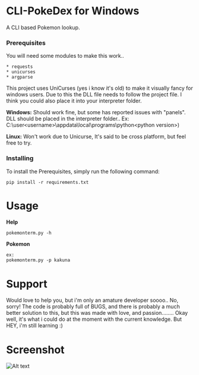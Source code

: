 # CLI-PokeDex for Windows

A CLI based Pokemon lookup. 

### Prerequisites

You will need some modules to make this work..

```
* requests
* unicurses
* argparse
```
This project uses UniCurses (yes i know it's old) to make it visually fancy for windows users.
Due to this the DLL file needs to follow the project file. I think you could also place it into your interpreter folder.

**Windows:**
Should work fine, but some has reported issues with "panels".
DLL should be placed in the interpreter folder..
Ex: C:\user\<username>\appdata\local\programs\python\<python version>\)

**Linux:**
Won't work due to Unicurse, It's said to be cross platform, but feel free to try. 

### Installing

To install the Prerequisites, simply run the following command:

```
pip install -r requirements.txt
```
# Usage

**Help**
```
pokemonterm.py -h
```
**Pokemon**
```
ex:
pokemonterm.py -p kakuna
```
# Support
Would love to help you, but i'm only an amature developer soooo.. No, sorry!
The code is probably full of BUGS, and there is probably a much better solution to this,
but this was made with love, and passion........
Okay well, it's what i could do at the moment with the current knowledge.
But HEY, i'm still learning :)

# Screenshot
![Alt text](https://www.digitalbrekke.com/res/pokemontermScreenShot.png "Main Screen")
